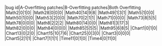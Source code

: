 |bug id|A-Overfitting patches|B-Overfitting patches|Both Overfitting
|Math2|0|1|0|
|Math28|0|0|0|
|Math40|14|9|8|
|Math49|1|3|1|
|Math5|1|0|0|
|Math50|1|0|0|
|Math53|2|0|0|
|Math70|2|1|1|
|Math71|0|0|0|
|Math73|8|5|5|
|Math78|0|0|0|
|Math8|2|2|2|
|Math80|14|0|0|
|Math81|3|17|3|
|Math82|0|0|0|
|Math84|0|0|0|
|Math85|5|5|5|
|Math95|6|8|5|
|Chart1|0|1|0|
|Chart13|0|2|0|
|Chart15|10|7|6|
|Chart25|0|3|0|
|Chart3|0|0|0|
|Chart5|2|1|1|
|Chart7|1|1|1|
|Time11|0|1|0|
|Time4|0|11|0|